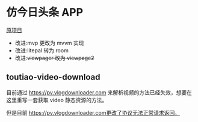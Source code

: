 # 仿今日头条 APP

[原项目](https://github.com/chaychan/TouTiao)

- 改进:mvp 更改为 mvvm 实现
- 改进:litepal 转为 room
- 改进:~~viewpager 改为 viewpage2~~

## toutiao-video-download

目前通过 https://pv.vlogdownloader.com 来解析视频的方法已经失效，想要在这里重写一套获取 video 静态资源的方法。

但是目前 https://pv.vlogdownloader.com更改了协议无法正常请求返回。
